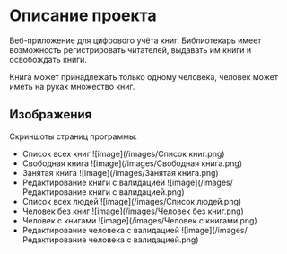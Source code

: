 # Описание проекта
Веб-приложение для цифрового учёта книг. Библиотекарь имеет возможность регистрировать читателей, выдавать им книги и освобождать книги.

Книга может принадлежать только одному человека, человек может иметь на руках множество книг.

## Изображения
Скриншоты страниц программы:
* Список всех книг
![image](/images/Список книг.png)
* Свободная книга
![image](/images/Свободная книга.png)
* Занятая книга
![image](/images/Занятая книга.png)
* Редактирование книги с валидацией
![image](/images/Редактирование книги с валидацией.png)
* Список всех людей
![image](/images/Список людей.png)
* Человек без книг
![image](/images/Человек без книг.png)
* Человек с книгами
![image](/images/Человек с книгами.png)
* Редактирование человека с валидацией
![image](/images/Редактирование человека с валидацией.png)